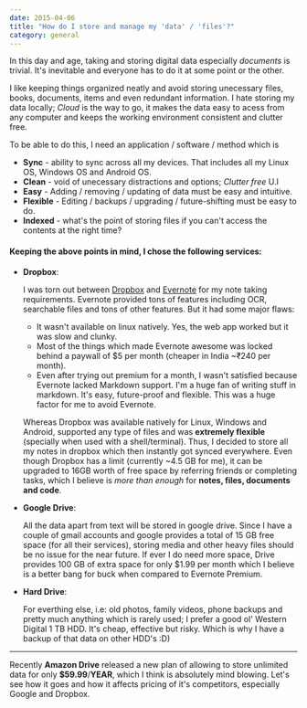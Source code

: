 ```yaml
---
date: 2015-04-06
title: "How do I store and manage my 'data' / 'files'?"
category: general
---
```


In this day and age, taking and storing digital data especially *documents* is trivial. It's inevitable and everyone has to do it at some point or the other.

I like keeping things organized neatly and avoid storing unecessary files, books, documents, items and even redundant information. I hate storing my data locally; *Cloud* is the way to go, it makes the data easy to acess from any computer and keeps the working environment consistent and clutter free.

<!--more-->

To be able to do this, I need an application / software / method which is

* **Sync** - ability to sync across all my devices. That includes all my Linux OS, Windows OS and Android OS.
* **Clean** - void of unecessary distractions and options; *Clutter free* U.I
* **Easy** - Adding / removing / updating of data must be easy and intuitive.
* **Flexible** - Editing / backups / upgrading / future-shifting must be easy to do.
* **Indexed** - what's the point of storing files if you can't access the contents at the right time?

#### Keeping the above points in mind, I chose the following services:

* **Dropbox**:

	I was torn out between [Dropbox](https://dropbox.com) and [Evernote](https://evernote.com) for my note taking requirements.
	Evernote provided tons of features including OCR, searchable files and tons of other features. But it had some major flaws:

	* It wasn't available on linux natively. Yes, the web app worked but it was slow and clunky.
	* Most of the things which made Evernote awesome was locked behind a paywall of $5 per month (cheaper in India ~₹240 per month).
	* Even after trying out premium for a month, I wasn't satisfied because Evernote lacked Markdown support. I'm a huge fan of writing stuff in markdown. It's easy, future-proof and flexible. This was a huge factor for me to avoid Evernote.

	Whereas Dropbox was available natively for Linux, Windows and Android, supported any type of files and was **extremely flexible** (specially when used with a shell/terminal). Thus, I decided to store all my notes in dropbox which then instantly got synced everywhere. Even though Dropbox has a limit (currently ~4.5 GB for me), it can be upgraded to 16GB worth of free space by referring friends or completing tasks, which I believe is *more than enough* for **notes, files, documents and code**.

* **Google Drive**:

	All the data apart from text will be stored in google drive. Since I have a couple of gmail accounts and google provides a total of 15 GB free space (for all their services), storing media and other heavy files should be no issue for the near future. If ever I do need more space, Drive provides 100 GB of extra space for only $1.99 per month which I believe is a better bang for buck when compared to Evernote Premium.

* **Hard Drive**:

	For everthing else, i.e: old photos, family videos, phone backups and pretty much anything which is rarely used; I prefer a good ol' Western Digital 1 TB HDD. It's cheap, effective but risky. Which is why I have a backup of that data on other HDD's :D)

****

Recently **Amazon Drive** released a new plan of allowing to store unlimited data for only **$59.99**/**YEAR**, which I think is absolutely mind blowing. Let's see how it goes and how it affects pricing of it's competitors, especially Google and Dropbox.
